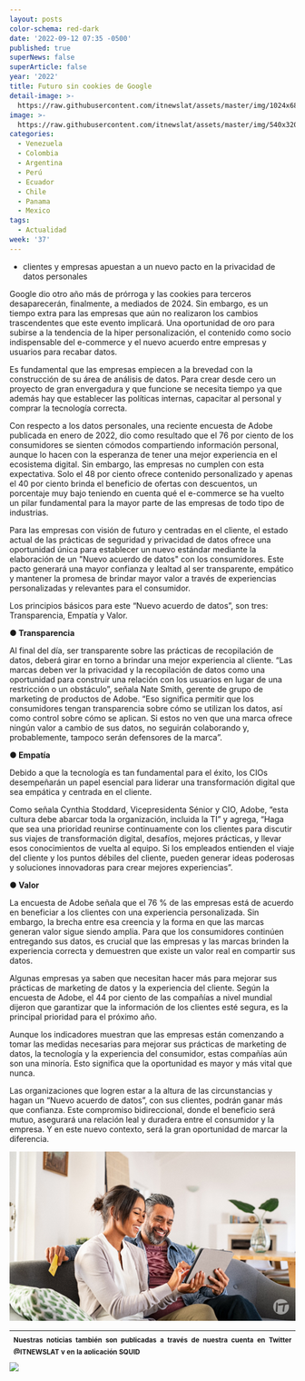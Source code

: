 ```yaml
---
layout: posts
color-schema: red-dark
date: '2022-09-12 07:35 -0500'
published: true
superNews: false
superArticle: false
year: '2022'
title: Futuro sin cookies de Google
detail-image: >-
  https://raw.githubusercontent.com/itnewslat/assets/master/img/1024x680/pareja-con-tablet-g.jpg
image: >-
  https://raw.githubusercontent.com/itnewslat/assets/master/img/540x320/pareja-con-tablet-p.jpg
categories:
  - Venezuela
  - Colombia
  - Argentina
  - Perú
  - Ecuador
  - Chile
  - Panama
  - Mexico
tags:
  - Actualidad
week: '37'
---
```

- clientes y empresas apuestan a un nuevo pacto en la privacidad de datos personales

Google dio otro año más de prórroga y las cookies para terceros desaparecerán, finalmente, a mediados de 2024. Sin embargo, es un tiempo extra para las empresas que aún no realizaron los cambios trascendentes que este evento implicará. Una oportunidad de oro para subirse a la tendencia de la hiper personalización, el contenido como socio indispensable del e-commerce y el nuevo acuerdo entre empresas y usuarios para recabar datos.

Es fundamental que las empresas empiecen a la brevedad con la construcción de su área de análisis de datos. Para crear desde cero un proyecto de gran envergadura y que funcione se necesita tiempo ya que además hay que establecer las políticas internas, capacitar al personal y comprar la tecnología correcta.

Con respecto a los datos personales, una reciente encuesta de Adobe publicada en enero de 2022, dio como resultado que el 76 por ciento de los consumidores se sienten cómodos compartiendo información personal, aunque lo hacen con la esperanza de tener una mejor experiencia en el ecosistema digital. Sin embargo, las empresas no cumplen con esta expectativa. Solo el 48 por ciento ofrece contenido personalizado y apenas el 40 por ciento brinda el beneficio de ofertas con descuentos, un porcentaje muy bajo teniendo en cuenta qué el e-commerce se ha vuelto un pilar fundamental para la mayor parte de las empresas de todo tipo de industrias. 
 
Para las empresas con visión de futuro y centradas en el cliente, el estado actual de las prácticas de seguridad y privacidad de datos ofrece una oportunidad única para establecer un nuevo estándar mediante la elaboración de un "Nuevo acuerdo de datos" con los consumidores. Este pacto generará una mayor confianza y lealtad al ser transparente, empático y mantener la promesa de brindar mayor valor a través de experiencias personalizadas y relevantes para el consumidor.

Los principios básicos para este “Nuevo acuerdo de datos”, son tres: Transparencia, Empatía y Valor.

**●	Transparencia**

Al final del día, ser transparente sobre las prácticas de recopilación de datos, deberá girar en torno a brindar una mejor experiencia al cliente. “Las marcas deben ver la privacidad y la recopilación de datos como una oportunidad para construir una relación con los usuarios en lugar de una restricción o un obstáculo”, señala Nate Smith, gerente de grupo de marketing de productos de Adobe. “Eso significa permitir que los consumidores tengan transparencia sobre cómo se utilizan los datos, así como control sobre cómo se aplican. Si estos no ven que una marca ofrece ningún valor a cambio de sus datos, no seguirán colaborando y, probablemente, tampoco serán defensores de la marca”.


**●	Empatía**

Debido a que la tecnología es tan fundamental para el éxito, los CIOs desempeñarán un papel esencial para liderar una transformación digital que sea empática y centrada en el cliente. 

Como señala  Cynthia Stoddard, Vicepresidenta Sénior y CIO, Adobe, “esta cultura debe abarcar toda la organización, incluida la TI” y agrega, “Haga que sea una prioridad reunirse continuamente con los clientes para discutir sus viajes de transformación digital, desafíos, mejores prácticas, y llevar esos conocimientos de vuelta al equipo. Si los empleados entienden el viaje del cliente y los puntos débiles del cliente, pueden generar ideas poderosas y soluciones innovadoras para crear mejores experiencias”. 

**●	Valor**

La encuesta de Adobe señala que el 76 % de las empresas está de acuerdo en beneficiar a los clientes con una experiencia personalizada. Sin embargo, la brecha entre esa creencia y la forma en que las marcas generan valor sigue siendo amplia. Para que los consumidores continúen entregando sus datos, es crucial que las empresas y las marcas brinden la experiencia correcta y demuestren que existe un valor real en compartir sus datos.

Algunas empresas ya saben que necesitan hacer más para mejorar sus prácticas de marketing de datos y la experiencia del cliente. Según la encuesta de Adobe, el 44 por ciento de las compañías a nivel mundial dijeron que garantizar que la información de los clientes esté segura, es la principal prioridad para el próximo año. 

Aunque los indicadores muestran que las empresas están comenzando a tomar las medidas necesarias para mejorar sus prácticas de marketing de datos, la tecnología y la experiencia del consumidor, estas compañías aún son una minoría. Esto significa que la oportunidad es mayor y más vital que nunca. 

Las organizaciones que logren estar a la altura de las circunstancias y hagan un “Nuevo acuerdo de datos”,  con sus clientes, podrán ganar más que confianza. Este compromiso bidireccional, donde el beneficio será mutuo, asegurará una relación leal y duradera entre el consumidor y la empresa. Y en este nuevo contexto, será la gran oportunidad de marcar la diferencia.

![](https://raw.githubusercontent.com/itnewslat/assets/master/img/540x320/pareja-con-tablet-p.jpg)

<table style="height: 42px;" width="569">
<tbody>
<tr>
<td style="text-align: justify;"><sub><strong>Nuestras noticias también son publicadas a través de nuestra cuenta en Twitter <a href="https://twitter.com/itnewslat?lang=es">@ITNEWSLAT</a> y en la aplicación <a href="https://squidapp.co/en/">SQUID</a></strong></sub></td>
</tr>
</tbody>
</table>

<img src="https://tracker.metricool.com/c3po.jpg?hash=56f88a41e39ab42c063cc51676587a04"/>